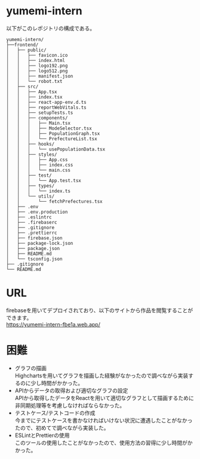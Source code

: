 # yumemi-intern
以下がこのレポジトリの構成である。
```
yumemi-intern/
├──frontend/
│   ├── public/   
│   │   ├── favicon.ico
│   │   ├── index.html
│   │   ├── logo192.png   
│   │   ├── logo512.png
│   │   ├── manifest.json  
│   │   └── robot.txt
│   ├── src/
│   │   ├── App.tsx
│   │   ├── index.tsx
│   │   ├── react-app-env.d.ts
│   │   ├── reportWebVitals.ts
│   │   ├── setupTests.ts
│   │   ├── components/
│   │   │   ├── Main.tsx
│   │   │   ├── ModeSelector.tsx
│   │   │   ├── PopulationGraph.tsx
│   │   │   └── PrefectureList.tsx
│   │   ├── hooks/
│   │   │   └── usePopulationData.tsx
│   │   ├── styles/
│   │   │   ├── App.css
│   │   │   ├── index.css
│   │   │   └── main.css
│   │   ├── test/
│   │   │   └── App.test.tsx
│   │   ├── types/
│   │   │   └── index.ts
│   │   └── utils/
│   │       └── fetchPrefectures.tsx
│   ├── .env
│   ├── .env.production
│   ├── .eslintrc
│   ├── .firebaserc
│   ├── .gitignore
│   ├── .prettierrc
│   ├── firebase.json
│   ├── package-lock.json
│   ├── package.json
│   ├── README.md
│   └── tsconfig.json
├── .gitignore
└── README.md
````
# URL
firebaseを用いてデプロイされており、以下のサイトから作品を閲覧することができます。  
https://yumemi-intern-fbe1a.web.app/

# 困難
- グラフの描画  
  Highchartsを用いてグラフを描画した経験がなかったので調べながら実装するのに少し時間がかかった。
- APIからデータの取得および適切なグラフの設定  
  APIから取得したデータをReactを用いて適切なグラフとして描画するために非同期処理等を考慮しなければならなかった。  
- テストケース/テストコードの作成  
  今までにテストケースを書かなければいけない状況に遭遇したことがなかったので、初めてで調べながら実装した。  
- ESLintとPrettierの使用  
  このツールの使用したことがなかったので、使用方法の習得に少し時間がかかった。
